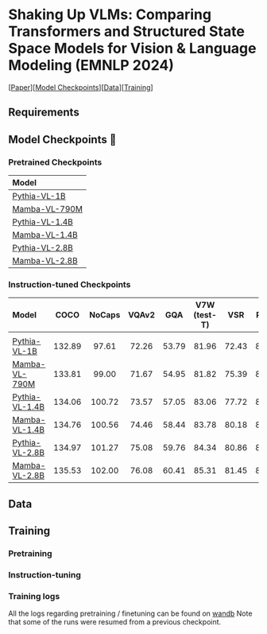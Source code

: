 # Shaking Up VLMs: Comparing Transformers and Structured State Space Models for Vision \& Language Modeling (EMNLP 2024)
[[Paper](https://arxiv.org/pdf/2409.05395)][[Model Checkpoints](#model-checkpoints)][[Data](#data)][[Training](#training)]

## Requirements

## Model Checkpoints 🤗


### Pretrained Checkpoints


| Model                                                                     |
| :------------------------------------------------------------------------ |
| [Pythia-VL-1B](https://huggingface.co/gpantaz/pretrained_pythiavl_1b)     |
| [Mamba-VL-790M](https://huggingface.co/gpantaz/pretrained_mambavl_790m)   |
| [Pythia-VL-1.4B](https://huggingface.co/gpantaz/pretrained_pythiavl_1.4b) |
| [Mamba-VL-1.4B](https://huggingface.co/gpantaz/pretrained_mambavl_1.4b)   |
| [Pythia-VL-2.8B](https://huggingface.co/gpantaz/pretrained_pythiavl_2.8b) |
| [Mamba-VL-2.8B](https://huggingface.co/gpantaz/pretrained_mambavl_2.8b)   |

### Instruction-tuned Checkpoints

| Model                                                                    |  COCO  | NoCaps | VQAv2 |  GQA  | V7W (test-T) |  VSR  | POPE  | RefCOCO (testA) | RefCOCO (testB) | RefCOCO+ (testA) | RefCOCO+ (testB) | RefCOCOg | V7W (test-P) | TextCaps | TextVQA | AI2D  |
| :----------------------------------------------------------------------- | :----: | :----: | :---: | :---: | :----------: | :---: | :---: | :-------------: | :-------------: | :--------------: | :--------------: | :------: | :----------: | :------: | :-----: | :---: |
|                                                                          |        |        |       |       |              |       |       |                 |                 |                  |                  |          |              |          |         |       |
| [Pythia-VL-1B](https://huggingface.co/gpantaz/finetuned_pythiavl_1b)     | 132.89 | 97.61  | 72.26 | 53.79 |    81.96     | 72.43 | 86.77 |      76.00      |      62.48      |      45.36       |      47.44       |  67.58   |    83.78     |  92.73   |  35.22  | 77.62 |
| [Mamba-VL-790M](https://huggingface.co/gpantaz/finetuned_mambavl_790m)   | 133.81 | 99.00  | 71.67 | 54.95 |    81.82     | 75.39 | 86.77 |      67.84      |      56.35      |      57.97       |      41.43       |  59.16   |    74.01     |  94.30   |  40.72  | 79.27 |
| [Pythia-VL-1.4B](https://huggingface.co/gpantaz/finetuned_pythiavl_1.4b) | 134.06 | 100.72 | 73.57 | 57.05 |    83.06     | 77.72 | 86.40 |      82.43      |      68.39      |      72.35       |      55.16       |  72.56   |    86.13     |  94.60   |  37.54  | 79.27 |
| [Mamba-VL-1.4B](https://huggingface.co/gpantaz/finetuned_mambavl_1.4b)   | 134.76 | 100.56 | 74.46 | 58.44 |    83.78     | 80.18 | 85.32 |      76.60      |      63.48      |      68.40       |      52.11       |  68.82   |    80.18     |  98.68   |  41.30  | 80.86 |
| [Pythia-VL-2.8B](https://huggingface.co/gpantaz/finetuned_pythiavl_2.8b) | 134.97 | 101.27 | 75.08 | 59.76 |    84.34     | 80.86 | 86.87 |      85.39      |      70.82      |      75.39       |      58.62       |  76.24   |    86.61     |  99.74   |  39.14  | 81.57 |
| [Mamba-VL-2.8B](https://huggingface.co/gpantaz/finetuned_mambavl_2.8b)   | 135.53 | 102.00 | 76.08 | 60.41 |    85.31     | 81.45 | 87.33 |      79.29      |      64.97      |      71.64       |      53.94       |  71.27   |    82.50     |  100.47  |  42.14  | 83.71 |


## Data

## Training

### Pretraining

### Instruction-tuning

### Training logs

All the logs regarding pretraining / finetuning can be found on [wandb](https://wandb.ai/gpantaz/vl_mamba?nw=nwusergpantaz)
Note that some of the runs were resumed from a previous checkpoint.
